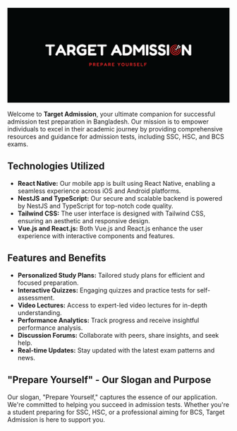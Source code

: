 ![Organization Cover Picture](https://github.com/target-admission/.github/blob/main/profile/cover.png)

Welcome to **Target Admission**, your ultimate companion for successful admission test preparation in Bangladesh. Our mission is to empower individuals to excel in their academic journey by providing comprehensive resources and guidance for admission tests, including SSC, HSC, and BCS exams.

## Technologies Utilized

- **React Native:** Our mobile app is built using React Native, enabling a seamless experience across iOS and Android platforms.
- **NestJS and TypeScript:** Our secure and scalable backend is powered by NestJS and TypeScript for top-notch code quality.
- **Tailwind CSS:** The user interface is designed with Tailwind CSS, ensuring an aesthetic and responsive design.
- **Vue.js and React.js:** Both Vue.js and React.js enhance the user experience with interactive components and features.

## Features and Benefits

- **Personalized Study Plans:** Tailored study plans for efficient and focused preparation.
- **Interactive Quizzes:** Engaging quizzes and practice tests for self-assessment.
- **Video Lectures:** Access to expert-led video lectures for in-depth understanding.
- **Performance Analytics:** Track progress and receive insightful performance analysis.
- **Discussion Forums:** Collaborate with peers, share insights, and seek help.
- **Real-time Updates:** Stay updated with the latest exam patterns and news.

## "Prepare Yourself" - Our Slogan and Purpose

Our slogan, "Prepare Yourself," captures the essence of our application. We're committed to helping you succeed in admission tests. Whether you're a student preparing for SSC, HSC, or a professional aiming for BCS, Target Admission is here to support you.
